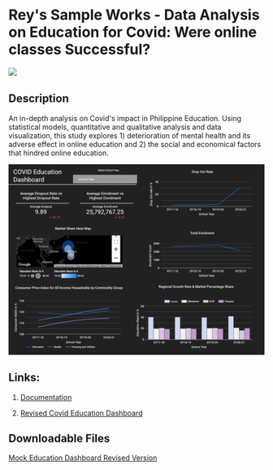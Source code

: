 # Rey's Sample Works - Data Analysis on Education for Covid: Were online classes Successful?

<a href="https://reytorremis.github.io/rey_sample_works/"><img src="https://img.shields.io/badge/HOME-GitHub-blue" /></a>

## Description
An in-depth analysis on Covid's impact in Philippine Education. Using statistical models, quantitative and qualitative analysis and data visualization, this study explores 1) deterioration of mental health and its adverse effect in online education and 2) the social and economical factors that hindred online education.

![Covid Educational Dashboard](covid-education-dashboard.png)

## Links:

1. [Documentation](https://drive.google.com/file/d/1c7aNqnLpGywixpcqXvVTVo6uLBh3jx0m/view?usp=sharing)

2. [Revised Covid Education Dashboard](https://lookerstudio.google.com/reporting/d9e2d119-8380-4992-9225-c2a7f9253f9b)

## Downloadable Files

[Mock Education Dashboard Revised Version](Mock_Education_Dashboard_Revised_Version.xlsx)
